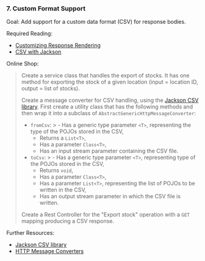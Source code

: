 ### 7. Custom Format Support

Goal: Add support for a custom data format (CSV) for response bodies.

Required Reading:

- [Customizing Response Rendering](https://docs.spring.io/spring-boot/docs/2.1.4.RELEASE/reference/html/howto-spring-mvc.html#howto-customize-the-responsebody-rendering)
- [CSV with Jackson](http://www.cowtowncoder.com/blog/archives/2012/03/entry_468.html)

Online Shop:

> Create a service class that handles the export of stocks. It has one method for exporting the stock of a given location (input = location ID, output = list of stocks).
>
> Create a message converter for CSV handling, using the [Jackson CSV library](https://github.com/FasterXML/jackson-dataformats-text/tree/master/csv). First create a utility class that has the following methods and then wrap it into a subclass of `AbstractGenericHttpMessageConverter`:
>
> - `fromCsv`:
    >   - Has a generic type parameter `<T>`, representing the type of the POJOs stored in the CSV,
>   - Returns a `List<T>`,
>   - Has a parameter `Class<T>`,
>   - Has an input stream parameter containing the CSV file.
> - `toCsv`:
    >   - Has a generic type parameter `<T>`, representing type of the POJOs stored in the CSV,
>   - Returns `void`,
>   - Has a parameter `Class<T>`,
>   - Has a parameter `List<T>`, representing the list of POJOs to be written in the CSV,
>   - Has an output stream parameter in which the CSV file is written.
>
> Create a Rest Controller for the "Export stock" operation with a `GET` mapping producing a CSV response.

Further Resources:

- [Jackson CSV library](https://github.com/FasterXML/jackson-dataformats-text/tree/master/csv)
- [HTTP Message Converters](https://www.baeldung.com/spring-httpmessageconverter-rest)
